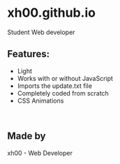 # xh00.github.io
Student Web developer

## Features:
- Light
- Works with or without JavaScript
- Imports the update.txt file
- Completely coded from scratch
- CSS Animations

<br>

## Made by
xh00 - Web Developer
